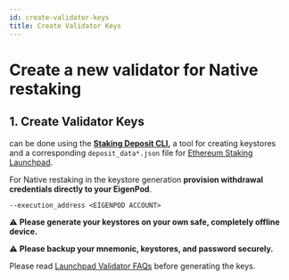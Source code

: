 ```yaml
---
id: create-validator-keys
title: Create Validator Keys
---
```


# Create a new validator for Native restaking

## 1. Create Validator Keys

can be done using the **[Staking Deposit CLI](https://github.com/ethereum/staking-deposit-cli),** a tool for creating keystores and a corresponding `deposit_data*.json` file for [Ethereum Staking Launchpad](https://github.com/ethereum/staking-launchpad).

For Native restaking in the keystore generation **provision withdrawal credentials directly to your EigenPod**.

```
--execution_address <EIGENPOD ACCOUNT>
```

:warning: **Please generate your keystores on your own safe, completely offline device.**

:warning: **Please backup your mnemonic, keystores, and password securely.**

Please read [Launchpad Validator FAQs](https://launchpad.ethereum.org/faq#keys) before generating the keys.
